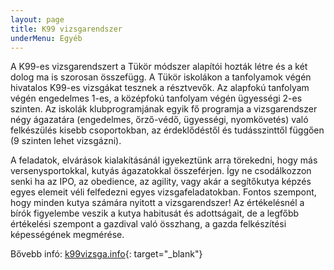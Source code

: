 ```yaml
---
layout: page
title: K99 vizsgarendszer
underMenu: Egyéb
---
```


A K99-es vizsgarendszert a Tükör módszer alapítói hozták létre és a két dolog ma is szorosan összefügg. A Tükör iskolákon a tanfolyamok végén hivatalos K99-es vizsgákat tesznek a résztvevők. Az alapfokú tanfolyam végén engedelmes 1-es, a középfokú tanfolyam végén ügyességi 2-es szinten. Az iskolák klubprogramjának egyik fő programja a vizsgarendszer négy ágazatára (engedelmes, őrző-védő, ügyességi, nyomkövetés) való felkészülés kisebb csoportokban, az érdeklődéstől és tudásszinttől függően (9 szinten lehet vizsgázni).

A feladatok, elvárások kialakításánál igyekeztünk arra törekedni, hogy más versenysportokkal, kutyás ágazatokkal összeférjen. Így ne csodálkozzon senki ha az IPO, az obedience, az agility, vagy akár a segítőkutya képzés egyes elemeit véli felfedezni egyes vizsgafeladatokban.
Fontos szempont, hogy minden kutya számára nyitott a vizsgarendszer! Az értékelésnél a bírók figyelembe veszik a kutya habitusát és adottságait, de a legfőbb értékelési szempont a gazdival való összhang, a gazda felkészítési képességének megmérése.

Bővebb infó:  [k99vizsga.info](http://k99vizsga.info){: target="_blank"}



